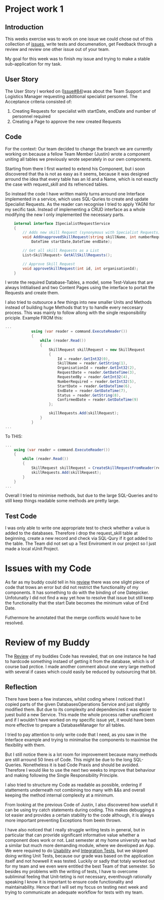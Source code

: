 # Project work 1


## Introduction

This weeks exercise was to work on one issue we could chose out of this collection of [issues](https://github.com/edinburgh-napier/SET09102/blob/main/practicals/issues/week_8.md), write tests and documenation,
get Feedback through a review and review one other issue out of your team.

My goal for this week was to finish my issue and trying to make a stable sub-application
for my task.

## User Story

The User Story I worked on ([Issue#84](https://github.com/Software-Engineering-Red/MAUI-APP/issues/84))was about the Team Support and Logistics Manager requesting additional specialist personnel.
The Acceptance criteria consisted of:
1. Creating Requests for specialist with startDate, endDate and number of personnel required
2. Creating a Page to approve the new created Requests

## Code

For the context: Our team decided to change the branch we are currently working on because a fellow Team Member (Justin)
wrote a component uniting all tables we previously wrote seperately in our own components.

Starting from there I first wanted to extend his Component, but i soon discovered that tha is not as easy as it seems,
because it was designed arround the idea that every table has an Id and a Name, which is not exactly the case with request_skill and its 
refrenced tables.

So instead the code I have written mainly turns arround one Interface implemented in a service, which uses SQL-Quries to create and update Specialist Requests.
As the reader can recognise I tried to apply YAGNI for my secific task. Instead of implementing a CRUD interface as a whole modifying the 
new I only implemented the necessary parts.

```cs
	internal interface ISpecialistRequestService
	{
		// Adds new skill Request (synonymous with Specialist Requests)
		void AddUnapprovedSkillRequest(string skillName, int numberRequired, 
			DateTime startDate,DateTime endDate);

		// Get all skill Requests as a List 
		List<SkillRequest> GetAllSkillRequests();

		// Approve Skill Request
		void approveSkillRequest(int id, int organisationId);
	}

```
I wrote the required Database-Tables, a model, some Test-Values that are always Intitialised and two Content Pages using the interface to portait the Requests and create them.

I also tried to outsource a few things into new smaller Units and Methods instead of building huge Methods that try to 
handle every neccesary process. This was mainly to follow allong with the single responsibility priciple. Example FROM this:
```cs
...
			using (var reader = command.ExecuteReader())
			{
				while (reader.Read())
				{
					SkillRequest skillRequest = new SkillRequest
					{
						Id = reader.GetInt32(0),
						SkillName = reader.GetString(1),
						OrganisationId = reader.GetInt32(2),
						RequestDate = reader.GetDateTime(3),
						RequestedBy = reader.GetInt32(4),
						NumberRequired = reader.GetInt32(5),
						StartDate = reader.GetDateTime(6),
						EndDate = reader.GetDateTime(7),
						Status = reader.GetString(8),
						ConfirmedDate = reader.GetDateTime(9)
					};

					skillRequests.Add(skillRequest);
				}
			}
...
```

To THIS:
```cs
...
    using (var reader = command.ExecuteReader())
    {
        while (reader.Read())
        {
            SkillRequest skillRequest = CreateSkillRequestFromReader(reader);
            skillRequests.Add(skillRequest);
        }
    }
...
```
Overall I tried to minimise methods, but due to the large SQL-Queries and to still keep things readable some methods are pretty large.

## Test Code 

I was only able to write one appropriate test to check whether a value is added to the databases.
Therefore i drop the request_skill table at beginning, create a new record and check via SQL-Qury if it got added to the table.
The Team did not set up a Test Enviroment in our project so I just made a local xUnit Project.

# Issues with my Code

As far as my buddy could tell in his [review](https://github.com/Software-Engineering-Red/MAUI-APP/pull/99) there was one slight piece of code that trows an error but did not 
restrict the functionality of my components. 
It has something to do with the binding of one Datepicker. Unfotunatly I 
did not find a way yet how to resolve that issue but still keep the functionality that the start Date 
becomes the minimum value of End Date.

Futhermore he annotated that the merge conflicts would have to be resolved.

# Review of my Buddy

The [Review](https://github.com/Software-Engineering-Red/MAUI-APP/pull/99) of my buddies Code has revealed, that on one instance he had to hardcode something instaed of getting it from the database, which is of course bad prctice.
I made another comment about one very large method with several if cases which could easily be reduced by outsourcing that bit.


## Reflection

There have been a few instances, whilst coding where I noticed that I copied parts of
the given DatabasesOperations Service and just slightly modified them.
But due to its complexity and dependencies it was easier to juest build a new Service.
This made the whole process rather unefficient and if I wouldn't have worked on my specific issue yet, 
it would have been more effective to prepare a DatabaseManager for all tables.

I tried to pay attention to only write code that I need, as you saw in the Interface example and trying
to minimalise the components to maximise the flexibility with them. 

But I still notice there is a lot room for improvement because many methods are still arround 50 lines of Code.
This might be due to the long SQL-Queries. 
Nonetheless it is bad Code Praxis and should be avoided.
Therefore I would like to use the next two weeks to improve that behaviour and 
making following the Single Responsibility Principle.

I also tried to structure my Code as readable as possible, ordering if stattements underneath not combining too many 
with &&s and overall keeping the method internal complexity at a minimum.

From looking at the previous Code of Justin, I also discovered how usefull it can be using try catch statements during coding.
This makes debugging a lot easier and provides a certain stability to the code although,
it is always more important preventing Exceptions from beein thrown.

I have also noticed that I really struggle writing tests in general, but in particular that can provride significant informative value whether a component does work or not.
Last semester at my home university we had a similar but much more demanding module, where we developed an App.
We were required to do [Usability](https://github.com/edinburgh-napier/SET09102/blob/main/notes/Week06b_testing.md#usability-testing) 
and [Integration Tests](https://github.com/edinburgh-napier/SET09102/blob/main/notes/Week06b_testing.md#integration-testing), but we skipped doing
writing Unit Tests, because our grade was based on the application itself and not howwell it was tested.
Luckily or sadly that totaly worked out for my team and we even were entitled the best Team of that semester.
So besides my problems with the writing of tests, I have to overcome subliminal feeling that Unit-teting is not necessary, 
eventhough rationally speaking I know it is important to ensure code functionality and maintainability. 
Hence that I will set my focus on testing next week and trying to communicate an adequate workflow for tests with my team.


